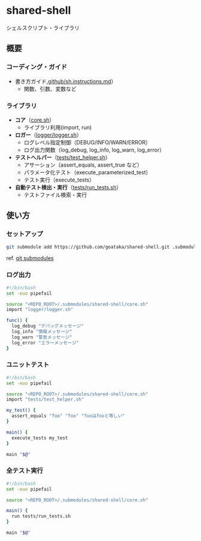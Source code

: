 # shared-shell

シェルスクリプト・ライブラリ

## 概要

### コーディング・ガイド

- 書き方ガイド[.github/sh.instructions.md](.github/sh.instructions.md)）
  - 関数、引数、変数など

### ライブラリ

- **コア**（[core.sh](core.sh)）
  - ライブラリ利用(import, run)
- **ロガー**（[logger/logger.sh](logger/logger.sh)）
  - ログレベル指定制御（DEBUG/INFO/WARN/ERROR）
  - ログ出力関数（log_debug, log_info, log_warn, log_error）
- **テストヘルパー**（[tests/test_helper.sh](tests/test_helper.sh)）
  - アサーション（assert_equals, assert_true など）
  - パラメータ化テスト（execute_parameterized_test）
  - テスト実行（execute_tests）
- **自動テスト検出・実行**（[tests/run_tests.sh](tests/run_tests.sh)）
  - テストファイル検索・実行

## 使い方

### セットアップ

```bash
git submodule add https://github.com/goataka/shared-shell.git .submodules/shared-shell
```

ref. [git submodules](https://git-scm.com/book/ja/v2/Git-のさまざまなツール-サブモジュール)

### ログ出力

```bash
#!/bin/bash
set -euo pipefail

source "<REPO_ROOT>/.submodules/shared-shell/core.sh"
import "logger/logger.sh"

func() {
  log_debug "デバッグメッセージ"
  log_info "情報メッセージ"
  log_warn "警告メッセージ"
  log_error "エラーメッセージ"
}
```

### ユニットテスト

```bash
#!/bin/bash
set -euo pipefail

source "<REPO_ROOT>/.submodules/shared-shell/core.sh" 
import "tests/test_helper.sh"

my_test() {
  assert_equals "foo" "foo" "fooはfooと等しい"
}

main() {
  execute_tests my_test
}

main "$@"
```

### 全テスト実行

```bash
#!/bin/bash
set -euo pipefail

source "<REPO_ROOT>/.submodules/shared-shell/core.sh" 

main() {
  run tests/run_tests.sh 
}

main "$@"
```

